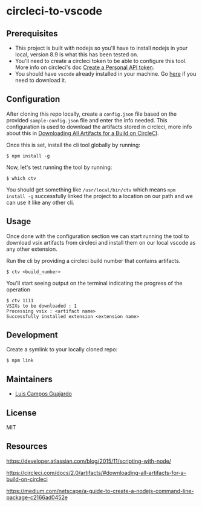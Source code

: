 # circleci-to-vscode

## Prerequisites
- This project is built with nodejs so you'll have to install nodejs in your local, version 8.9 is what this has been tested on.
- You'll need to create a circleci token to be able to configure this tool. More info on circleci's doc [Create a Personal API token](https://circleci.com/docs/2.0/managing-api-tokens/#creating-a-personal-api-token).
- You should have `vscode` already installed in your machine. Go [here](https://code.visualstudio.com/download) if you need to download it.

## Configuration
After cloning this repo locally, create a `config.json` file based on the provided `sample-config.json` file and enter the info needed. This configuration is used to download the artifacts stored in circleci, more info about this in [Downloading All Artifacts for a Build on CircleCI](https://circleci.com/docs/2.0/artifacts/#downloading-all-artifacts-for-a-build-on-circleci).

Once this is set, install the cli tool globally by running:
```
$ npm install -g
```

Now, let's test running the tool by running:
```
$ which ctv
```
You should get something like `/usr/local/bin/ctv` which means `npm install -g` successfully linked the project to a location on our path and we can use it like any other cli.

## Usage
Once done with the configuration section we can start running the tool to download vsix artifacts from circleci and install them on our local vscode as any other extension.

Run the cli by providing a circleci build number that contains artifacts.
```
$ ctv <build_number>
```

You'll start seeing output on the terminal indicating the progress of the operation

```
$ ctv 1111
VSIXs to be downloaded : 1
Processing vsix : <artifact name>
Successfully installed extension <extension name>

```

## Development

Create a symlink to your locally cloned repo:
```
$ npm link
```


## Maintainers

- [Luis Campos Guajardo](https://github.com/lcampos)


## License

MIT

## Resources

https://developer.atlassian.com/blog/2015/11/scripting-with-node/

https://circleci.com/docs/2.0/artifacts/#downloading-all-artifacts-for-a-build-on-circleci

https://medium.com/netscape/a-guide-to-create-a-nodejs-command-line-package-c2166ad0452e
